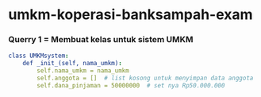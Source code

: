 # umkm-koperasi-banksampah-exam
### Querry 1 = Membuat kelas untuk sistem UMKM
```yaml
class UMKMsystem:
    def _init_(self, nama_umkm):
        self.nama_umkm = nama_umkm
        self.anggota = []  # list kosong untuk menyimpan data anggota
        self.dana_pinjaman = 50000000  # set nya Rp50.000.000
```
